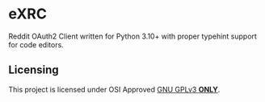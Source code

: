 # eXRC
Reddit OAuth2 Client written for Python 3.10+ with proper typehint support for code editors.

## Licensing
This project is licensed under OSI Approved [GNU GPLv3 **ONLY**](https://github.com/eXhumer/eXRC/blob/main/LICENSE.md).
